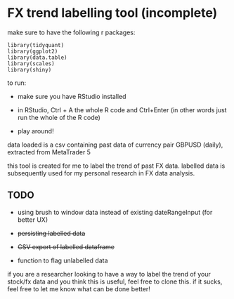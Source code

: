 # FX trend labelling tool (incomplete)

make sure to have the following r packages:
```
library(tidyquant)
library(ggplot2)
library(data.table)
library(scales)
library(shiny)
```

to run:

* make sure you have RStudio installed

* in RStudio, Ctrl + A the whole R code and Ctrl+Enter (in other words just run the whole of the R code)
* play around!

data loaded is a csv containing past data of currency pair GBPUSD (daily), extracted from MetaTrader 5

this tool is created for me to label the trend of past FX data. labelled data is subsequently used for my personal research in FX data analysis.

## TODO

* using brush to window data instead of existing dateRangeInput (for better UX)

* ~~persisting labelled data~~

* ~~CSV export of labelled dataframe~~

* function to flag unlabelled data

if you are a researcher looking to have a way to label the trend of your stock/fx data and you think this is useful, feel free to clone this. if it sucks, feel free to let me know what can be done better!
